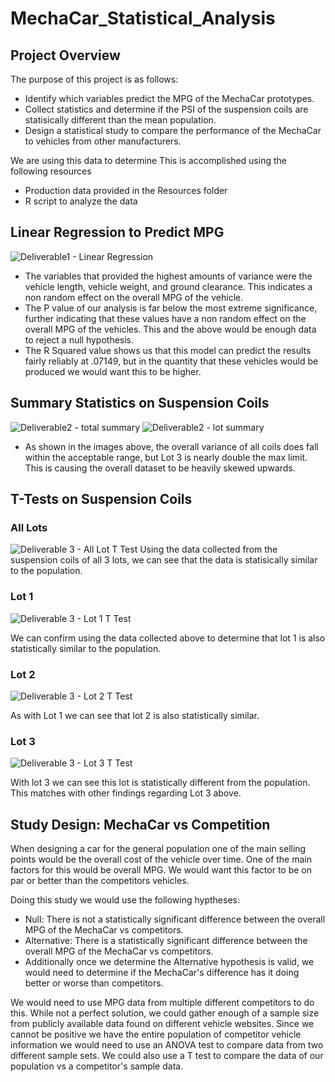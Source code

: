 # MechaCar_Statistical_Analysis

## Project Overview
The purpose of this project is as follows: 
 - Identify which variables predict the MPG of the MechaCar prototypes.
 - Collect statistics and determine if the PSI of the suspension coils are statisically different than the mean population.
 - Design a statistical study to compare the performance of the MechaCar to vehicles from other manufacturers. 

We are using this data to determine This is accomplished using the following resources

- Production data provided in the Resources folder
- R script to analyze the data

## Linear Regression to Predict MPG
![Deliverable1 - Linear Regression](https://user-images.githubusercontent.com/88564212/146281405-a5e29bca-184c-4a44-8d87-dd4f3f43dc89.png)

- The variables that provided the highest amounts of variance were the vehicle length, vehicle weight, and ground clearance. This indicates a non random effect on the overall MPG of the vehicle. 
- The P value of our analysis is far below the most extreme significance, further indicating that these values have a non random effect on the overall MPG of the vehicles. This and the above would be enough data to reject a null hypothesis. 
- The R Squared value shows us that this model can predict the results fairly reliably at .07149, but in the quantity that these vehicles would be produced we would want this to be higher. 

## Summary Statistics on Suspension Coils 
![Deliverable2 - total summary](https://user-images.githubusercontent.com/88564212/146401545-7c60d471-2b96-4de3-817c-44d164bbf4b2.png)
![Deliverable2 - lot summary](https://user-images.githubusercontent.com/88564212/146401570-b51ae009-67dc-4b85-b2f6-a27d7a7be417.png)

- As shown in the images above, the overall variance of all coils does fall within the acceptable range, but Lot 3 is nearly double the max limit. This is causing the overall dataset to be heavily skewed upwards. 

## T-Tests on Suspension Coils

### All Lots
![Deliverable 3 - All Lot T Test](https://user-images.githubusercontent.com/88564212/146408620-24189fba-cbb4-4a80-ad7e-f0673d71d293.png)
Using the data collected from the suspension coils of all 3 lots, we can see that the data is statisically similar to the population. 

### Lot 1
![Deliverable 3 - Lot 1 T Test](https://user-images.githubusercontent.com/88564212/146409699-cf2a4732-b057-4dc0-acaf-b40d2aca6e05.png)

We can confirm using the data collected above to determine that lot 1 is also statistically similar to the population. 

### Lot 2
![Deliverable 3 - Lot 2 T Test](https://user-images.githubusercontent.com/88564212/146409935-e0909000-5a7b-4fdf-b11d-bfa87da465eb.png)

As with Lot 1 we can see that lot 2 is also statistically similar. 


### Lot 3 
![Deliverable 3 - Lot 3 T Test](https://user-images.githubusercontent.com/88564212/146409996-76359410-032b-41d1-ae55-533bd4430daa.png)

With lot 3 we can see this lot is statistically different from the population. This matches with other findings regarding Lot 3 above. 

## Study Design: MechaCar vs Competition

When designing a car for the general population one of the main selling points would be the overall cost of the vehicle over time. One of the main factors for this would be overall MPG. We would want this factor to be on par or better than the competitors vehicles. 

Doing this study we would use the following hyptheses: 
- Null: There is not a statistically significant difference between the overall MPG of the MechaCar vs competitors. 
- Alternative: There is a statistically significant difference between the overall MPG of the MechaCar vs competitors. 
- Additionally once we determine the Alternative hypothesis is valid, we would need to determine if the MechaCar's difference has it doing better or worse than competitors. 

We would need to use MPG data from multiple different competitors to do this. While not a perfect solution, we could gather enough of a sample size from publicly available data found on different vehicle websites. Since we cannot be positive we have the entire population of competitor vehicle information we would need to use an ANOVA test to compare data from two different sample sets. We could also use a T test to compare the data of our population vs a competitor's sample data.
